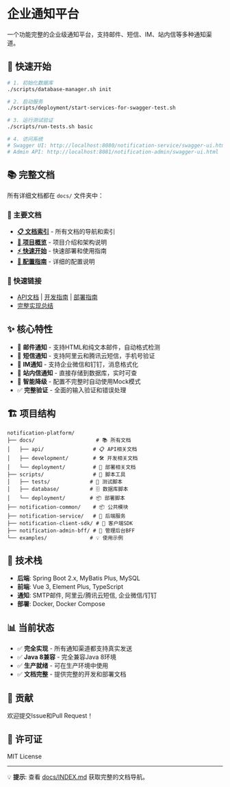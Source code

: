 # 企业通知平台

一个功能完整的企业级通知平台，支持邮件、短信、IM、站内信等多种通知渠道。

## 🚀 快速开始

```bash
# 1. 初始化数据库
./scripts/database-manager.sh init

# 2. 启动服务
./scripts/deployment/start-services-for-swagger-test.sh

# 3. 运行测试验证
./scripts/run-tests.sh basic

# 4. 访问系统
# Swagger UI: http://localhost:8080/notification-service/swagger-ui.html
# Admin API: http://localhost:8081/notification-admin/swagger-ui.html
```

## 📚 完整文档

所有详细文档都在 `docs/` 文件夹中：

### 📖 主要文档
- **[📋 文档索引](docs/INDEX.md)** - 所有文档的导航和索引
- **[🎯 项目概览](docs/01-overview.md)** - 项目介绍和架构说明
- **[⚡ 快速开始](docs/02-quick-start.md)** - 快速部署和使用指南
- **[🔧 配置指南](docs/CONFIGURATION-GUIDE.md)** - 详细的配置说明

### 🔗 快速链接
- [API文档](docs/api/) | [开发指南](docs/development/) | [部署指南](docs/deployment/)
- [完整实现总结](docs/COMPLETE-IMPLEMENTATION-SUMMARY.md)

## ✨ 核心特性

- 📧 **邮件通知** - 支持HTML和纯文本邮件，自动格式检测
- 📱 **短信通知** - 支持阿里云和腾讯云短信，手机号验证
- 💬 **IM通知** - 支持企业微信和钉钉，消息格式化
- 📨 **站内信通知** - 直接存储到数据库，实时可查
- 🔄 **智能降级** - 配置不完整时自动使用Mock模式
- ✅ **完整验证** - 全面的输入验证和错误处理

## 🏗️ 项目结构

```
notification-platform/
├── docs/                    # 📚 所有文档
│   ├── api/                # 📋 API相关文档
│   ├── development/        # 🛠️ 开发相关文档
│   └── deployment/         # 🚀 部署相关文档
├── scripts/                # 🔧 脚本工具
│   ├── tests/             # 🧪 测试脚本
│   ├── database/          # 🗄️ 数据库脚本
│   └── deployment/        # 📦 部署脚本
├── notification-common/    # 📦 公共模块
├── notification-service/   # 🚀 后端服务
├── notification-client-sdk/ # 📱 客户端SDK
├── notification-admin-bff/ # 🔗 管理后台BFF
└── examples/              # 💡 使用示例
```

## 🎯 技术栈

- **后端**: Spring Boot 2.x, MyBatis Plus, MySQL
- **前端**: Vue 3, Element Plus, TypeScript
- **通知**: SMTP邮件, 阿里云/腾讯云短信, 企业微信/钉钉
- **部署**: Docker, Docker Compose

## 📊 当前状态

- ✅ **完全实现** - 所有通知渠道都支持真实发送
- ✅ **Java 8兼容** - 完全兼容Java 8环境
- ✅ **生产就绪** - 可在生产环境中使用
- ✅ **文档完整** - 提供完整的开发和部署文档

## 🤝 贡献

欢迎提交Issue和Pull Request！

## 📄 许可证

MIT License

---

💡 **提示**: 查看 [docs/INDEX.md](docs/INDEX.md) 获取完整的文档导航。
